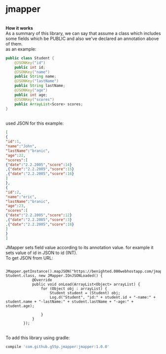 # jmapper
<br/>
<b>How it works</b>
<br/>
As a summary of this library, we can say that assume a class which includes some fields which be PUBLIC and also we've declared an annotation above of them.
<br/>
as an example:

```java
public class Student {
    @JSONKey("id")
    public int id;
    @JSONKey("name")
    public String name;
    @JSONKey("lastName")
    public String lastName;
    @JSONKey("age")
    public int age;
    @JSONKey("scores")
    public ArrayList<Score> scores;
}
```
<br/>
used JSON for this example:
<br/>

```json
[
{
"id":1,
"name":"John",
"lastName":"branic",
"age":22,
"scores":[
{"date":"2.2.2005","score":14}
,{"date":"2.2.2005","score":15}
,{"date":"2.2.2005","score":16}
]
},
{
"id":2,
"name":"eric",
"lastName":"branic",
"age":23,
"scores":[
{"date":"2.2.2005","score":12}
,{"date":"2.2.2005","score":3}
,{"date":"2.2.2005","score":18}
]
}
]
```


JMapper sets field value according to its annotation value. for example it sets value of id in JSON to id (INT).<br/>
To get JSON from URL:
```
     JMapper.getInstance().mapJSON("https://benighted.000webhostapp.com/jmapper/test.json", Student.class, new JMapper.IOnJSONLoaded() {
            @Override
            public void onLoad(ArrayList<Object> arrayList) {
                for (Object obj : arrayList) {
                    Student student = (Student) obj;
                    Log.d("Student", "id:" + student.id + "-name:" + student.name + "-lastName:" + student.lastName + "-age:" + student.age);

                }
            }
        });
```
<br/>
To add this library using gradle:

```groovy
compile 'com.github.g55p.jmapper:jmapper:1.0.0'
```


